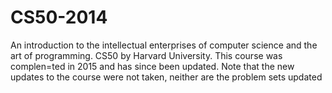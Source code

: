 # CS50-2014
An introduction to the intellectual enterprises of computer science and the art of programming. CS50 by Harvard University. This course was complen=ted in 2015 and has since been updated.
Note that the new updates to the course were not taken, neither are the problem sets updated
